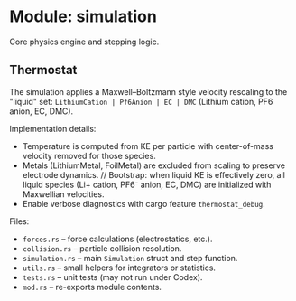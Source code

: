 # Module: simulation

Core physics engine and stepping logic.

## Thermostat
The simulation applies a Maxwell–Boltzmann style velocity rescaling to the "liquid" set:
`LithiumCation | Pf6Anion | EC | DMC` (Lithium cation, PF6 anion, EC, DMC).

Implementation details:
- Temperature is computed from KE per particle with center-of-mass velocity removed for those species.
- Metals (LithiumMetal, FoilMetal) are excluded from scaling to preserve electrode dynamics.
// Bootstrap: when liquid KE is effectively zero, all liquid species (Li+ cation, PF6⁻ anion, EC, DMC) are initialized with Maxwellian velocities.
- Enable verbose diagnostics with cargo feature `thermostat_debug`.

Files:
- `forces.rs` – force calculations (electrostatics, etc.).
- `collision.rs` – particle collision resolution.
- `simulation.rs` – main `Simulation` struct and step function.
- `utils.rs` – small helpers for integrators or statistics.
- `tests.rs` – unit tests (may not run under Codex).
- `mod.rs` – re-exports module contents.
